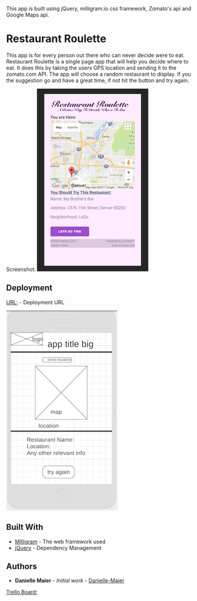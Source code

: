 This app is built using jQuery, milligram.io css framework, Zomato's api and
Google Maps api.

# Restaurant Roulette

This app is for every person out there who can never decide were to eat.
Restaurant Roulette is a single page app that will help you decide where to eat.
It does this by taking the users GPS location and sending it to the zomato.com
API. The app will choose a random restaurant to display. If you the suggestion
go and have a great time, if not hit the button and try again.

Screenshot:
![image](./assets/rr-screen.png)


## Deployment

[URL:](https://restaurant-roulette-30fc6.firebaseapp.com/) - Deployment URL


![Image](./assets/fd-wireframe.png)


## Built With

* [Milligram](http://milligram.io/) - The web framework used
* [jQuery](https://jquery.com/) - Dependency Management

## Authors

* **Danielle Maier** - *Initial work* - [Danielle-Maier](https://github.com/danielle-maier)

[Trello Board:](https://trello.com/b/m6FEISoz/restaurant-roulette)
